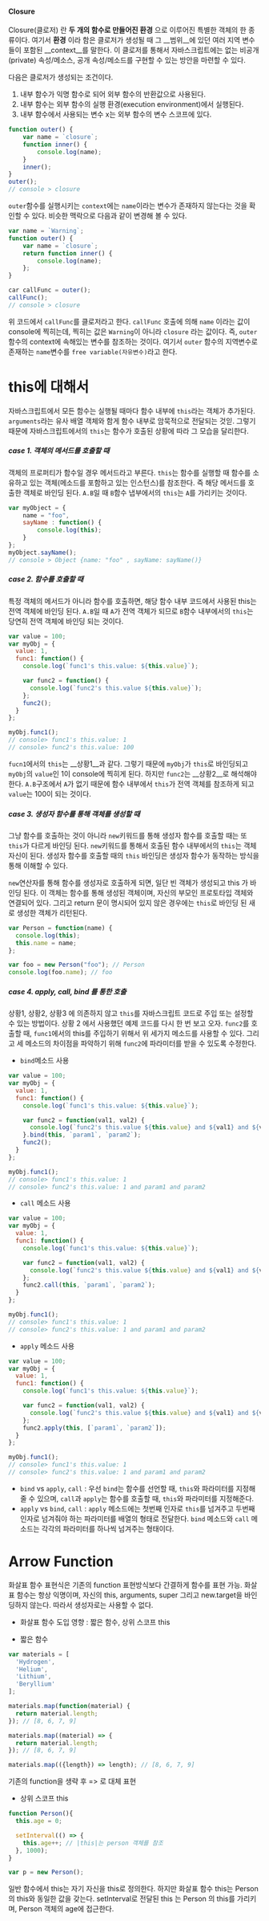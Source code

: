 #### Closure

Closure(클로저) 란 __두 개의 함수로 만들어진 환경__ 으로 이루어진 특별한 객체의 한 종류이다. 여기서 __환경__ 이라 함은 클로저가 생성될 때 그 __범위__에 있던 여러 지역 변수들이 포함된 __context__를 말한다. 이 클로저를 통해서 자바스크립트에는 없는 비공개(private) 속성/메소스, 공개 속성/메소드를 구현할 수 있는 방안을 마련할 수 있다.

다음은 클로저가 생성되는 조건이다.

1. 내부 함수가 익명 함수로 되어 외부 함수의 반환값으로 사용된다.
2. 내부 함수는 외부 함수의 실행 환경(execution environment)에서 실행된다.
3. 내부 함수에서 사용되는 변수 x는 외부 함수의 변수 스코프에 있다.

```javascript
function outer() {
    var name = `closure`;
    function inner() {
        console.log(name);
    }
    inner();
}
outer();
// console > closure
```

`outer`함수를 실행시키는 `context`에는 `name`이라는 변수가 존재하지 않는다는 것을 확인할 수 있다. 비슷한 맥락으로 다음과 같이 변경해 볼 수 있다.

```javascript
var name = `Warning`;
function outer() {
    var name = `closure`;
    return function inner() {
        console.log(name);
    };
}

car callFunc = outer();
callFunc();
// console > closure
```

위 코드에서 `callFunc`를 클로저라고 한다. `callFunc` 호출에 의해 `name` 이라는 값이 console에 찍히는데, 찍히는 값은 `Warning`이 아니라 `closure` 라는 값이다. 즉, `outer` 함수의 context에 속해있는 변수를 참조하는 것이다. 여기서 `outer` 함수의 지역변수로 존재하는 `name`변수를 `free variable(자유변수)`라고 한다.







# this에 대해서

자바스크립트에서 모든 함수는 실행될 때마다 함수 내부에 `this`라는 객체가 추가된다. `arguments`라는 유사 배열 객체와 함게 함수 내부로 암묵적으로 전달되는 것읻. 그렇기 때문에 자바스크립트에서의 `this`는 함수가 호출된 상황에 따라 그 모습을 달리한다.

##### case 1. 객체의 메서드를 호출할 때

객체의 프로퍼티가 함수일 경우 메서드라고 부른다. `this`는 함수를 실행할 때 함수를 소유하고 있는 객체(메소드를 포함하고 있는 인스턴스)를 참조한다. 즉 해당 메서드를 호출한 객체로 바인딩 된다. `A.B`일 때 `B`함수 냅부에서의 `this`는 `A`를 가리키는 것이다.

```javascript
var myObject = {
    name = "foo",
    sayName : function() {
        console.log(this);
    }
};
myObject.sayName();
// console > Object {name: "foo" , sayName: sayName()}
```

##### case 2. 함수를 호출할 때

특정 객체의 메서드가 아니라 함수를 호출하면, 해당 함수 내부 코드에서 사용된 this는 전역 객체에 바인딩 된다. `A.B`일 때 `A`가 전역 객체가 되므로 `B`함수 내부에서의 `this`는 당연히 전역 객체에 바인딩 되는 것이다.

```javascript
var value = 100;
var myObj = {
  value: 1,
  func1: function() {
    console.log(`func1's this.value: ${this.value}`);

    var func2 = function() {
      console.log(`func2's this.value ${this.value}`);
    };
    func2();
  }
};

myObj.func1();
// console> func1's this.value: 1
// console> func2's this.value: 100
```

`fucn1`에서의 `this`는 __상황1__과 같다. 그렇기 때문에 `myObj`가 `this`로 바인딩되고 `myObj`의 `value`인 1이 console에 찍히게 된다. 하지만 `func2`는 __상황2__로 해석해야 한다. `A.B`구조에서 `A`가 없기 때문에 함수 내부에서 `this`가 전역 객체를 참조하게 되고 `value`는 100이 되는 것이다.



##### case 3. 생성자 함수를 통해 객체를 생성할 때

그냥 함수를 호출하는 것이 아니라 `new`키워드를 통해 생성자 함수를 호출할 때는 또 `this`가 다르게 바인딩 된다. `new`키워드를 통해서 호출된 함수 내부에서의 `this`는 객체 자신이 된다. 생성자 함수를 호출할 때의 `this` 바인딩은 생성자 함수가 동작하는 방식을 통해 이해할 수 있다.

`new`연산자를 통해 함수를 생성자로 호출하게 되면, 일단 빈 객체가 생성되고 this 가 바인딩 된다. 이 객체는 함수를 통해 생성된 객체이며, 자신의 부모인 프로토타입 객체와 연결되어 있다. 그리고 return 문이 명시되어 있지 않은 경우에는 `this`로 바인딩 된 새로 생성한 객체가 리턴된다.

```javascript
var Person = function(name) {
  console.log(this);
  this.name = name;
};

var foo = new Person("foo"); // Person
console.log(foo.name); // foo
```



##### case 4. apply, call, bind 를 통한 호출

상황1, 상황2, 상황3 에 의존하지 않고 `this`를 자바스크립트 코드로 주입 또는 설정할 수 있는 방법이다. 상황 2 에서 사용했던 예제 코드를 다시 한 번 보고 오자. `func2`를 호출할 때, `func1`에서의 this를 주입하기 위해서 위 세가지 메소드를 사용할 수 있다. 그리고 세 메소드의 차이점을 파악하기 위해 `func2`에 파라미터를 받을 수 있도록 수정한다.

- `bind`메소드 사용

```javascript
var value = 100;
var myObj = {
  value: 1,
  func1: function() {
    console.log(`func1's this.value: ${this.value}`);

    var func2 = function(val1, val2) {
      console.log(`func2's this.value ${this.value} and ${val1} and ${val2}`);
    }.bind(this, `param1`, `param2`);
    func2();
  }
};

myObj.func1();
// console> func1's this.value: 1
// console> func2's this.value: 1 and param1 and param2
```

- `call` 메소드 사용

```javascript
var value = 100;
var myObj = {
  value: 1,
  func1: function() {
    console.log(`func1's this.value: ${this.value}`);

    var func2 = function(val1, val2) {
      console.log(`func2's this.value ${this.value} and ${val1} and ${val2}`);
    };
    func2.call(this, `param1`, `param2`);
  }
};

myObj.func1();
// console> func1's this.value: 1
// console> func2's this.value: 1 and param1 and param2
```

- `apply` 메소드 사용

```javascript
var value = 100;
var myObj = {
  value: 1,
  func1: function() {
    console.log(`func1's this.value: ${this.value}`);

    var func2 = function(val1, val2) {
      console.log(`func2's this.value ${this.value} and ${val1} and ${val2}`);
    };
    func2.apply(this, [`param1`, `param2`]);
  }
};

myObj.func1();
// console> func1's this.value: 1
// console> func2's this.value: 1 and param1 and param2
```

- `bind` vs `apply`, `call` : 우선 `bind`는 함수를 선언할 때, `this`와 파라미터를 지정해줄 수 있으며, `call`과 `apply`는 함수를 호출할 때, `this`와 파라미터를 지정해준다.
- `apply` vs `bind`, `call` : `apply` 메소드에는 첫번째 인자로 `this`를 넘겨주고 두번째 인자로 넘겨줘야 하는 파라미터를 배열의 형태로 전달한다. `bind` 메소드와 `call` 메소드는 각각의 파라미터를 하나씩 넘겨주는 형태이다.



# Arrow Function

화살표 함수 표현식은 기존의 function 표현방식보다 간결하게 함수를 표현 가능. 화살표 함수는 항상 익명이며, 자신의 this, arguments, super 그리고 new.target을 바인딩하지 않는다. 따라서 생성자로는 사용할 수 없다.

- 화살표 함수 도입 영향 : 짧은 함수, 상위 스코프 this

- 짧은 함수

``` javascript
var materials = [
  'Hydrogen',
  'Helium',
  'Lithium',
  'Beryllium'
];

materials.map(function(material) { 
  return material.length; 
}); // [8, 6, 7, 9]

materials.map((material) => {
  return material.length;
}); // [8, 6, 7, 9]

materials.map(({length}) => length); // [8, 6, 7, 9]
```

기존의 function을 생략 후 => 로 대체 표현

- 상위 스코프 this

```javascript
function Person(){
  this.age = 0;

  setInterval(() => {
    this.age++; // |this|는 person 객체를 참조
  }, 1000);
}

var p = new Person();
```

일반 함수에서 this는 자기 자신을 this로 정의한다. 하지만 화살표 함수 this는 Person의 this와 동일한 값을 갖는다. setInterval로 전달된 this 는 Person 의 this를 가리키며, Person 객체의 age에 접근한다.
